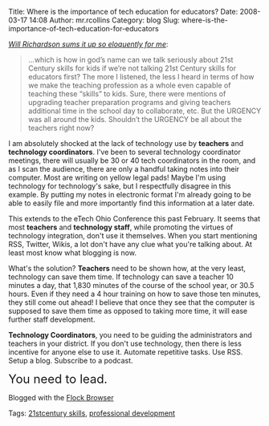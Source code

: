 Title: Where is the importance of tech education for educators?
Date: 2008-03-17 14:08
Author: mr.rcollins
Category: blog
Slug: where-is-the-importance-of-tech-education-for-educators

<cite cite="http://weblogg-ed.com/2008/urgent-21st-century-skills-for-educators-and-others-first/">[Will
Richardson sums it up so eloquently for me][]</cite>:

> ...which is how in god’s name can we talk seriously about 21st Century
> skills for kids if we’re not talking 21st Century skills for educators
> first? The more I listened, the less I heard in terms of how we make
> the teaching profession as a whole even capable of teaching these
> “skills” to kids. Sure, there were mentions of upgrading teacher
> preparation programs and giving teachers additional time in the school
> day to collaborate, etc. But the URGENCY was all around the kids.
> Shouldn’t the URGENCY be all about the teachers right now?

I am absolutely shocked at the lack of technology use by
<span style="font-weight: bold">teachers</span> and
<span style="font-weight: bold">technology coordinators</span>. I've
been to several technology coordinator meetings, there will usually be
30 or 40 tech coordinators in the room, and as I scan the audience,
there are only a handful taking notes into their computer. Most are
writing on yellow legal pads! Maybe I'm using technology for
technology's sake, but I respectfully disagree in this example. By
putting my notes in electronic format I'm already going to be able to
easily file and more importantly find this information at a later date.

This extends to the eTech Ohio Conference this past February. It seems
that most <span style="font-weight: bold">teachers</span> and
<span style="font-weight: bold">technology staff</span>, while promoting
the virtues of technology integration, don't use it themselves. When you
start mentioning RSS, Twitter, Wikis, a lot don't have any clue what
you're talking about. At least most know what blogging is now.

What's the solution? <span style="font-weight: bold">Teachers</span>
need to be shown how, at the very least, technology can save them time.
If technology can save a teacher 10 minutes a day, that 1,830 minutes of
the course of the school year, or 30.5 hours. Even if they need a 4 hour
training on how to save those ten minutes, they still come out ahead! I
believe that once they see that the computer is supposed to save them
time as opposed to taking more time, it will ease further staff
development.

<span style="font-weight: bold">Technology Coordinators</span>, you need
to be guiding the administrators and teachers in your district. If you
don't use technology, then there is less incentive for anyone else to
use it. Automate repetitive tasks. Use RSS. Setup a blog. Subscribe to a
podcast.

<font size="5">You need to lead.</font>

Blogged with the [Flock Browser][]

<!-- technorati tags begin -->

Tags: [21stcentury skills][], [professional development][]

<!-- technorati tags end -->

  [Will Richardson sums it up so eloquently for me]: http://weblogg-ed.com/2008/urgent-21st-century-skills-for-educators-and-others-first/
  [Flock Browser]: http://www.flock.com/blogged-with-flock
    "Flock Browser"
  [21stcentury skills]: http://technorati.com/tag/21stcentury%20skills
  [professional development]: http://technorati.com/tag/%20professional%20development
